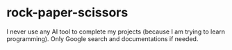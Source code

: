 # rock-paper-scissors
I never use any AI tool to complete my projects (because I am trying to learn programming). Only Google search and documentations if needed. 
